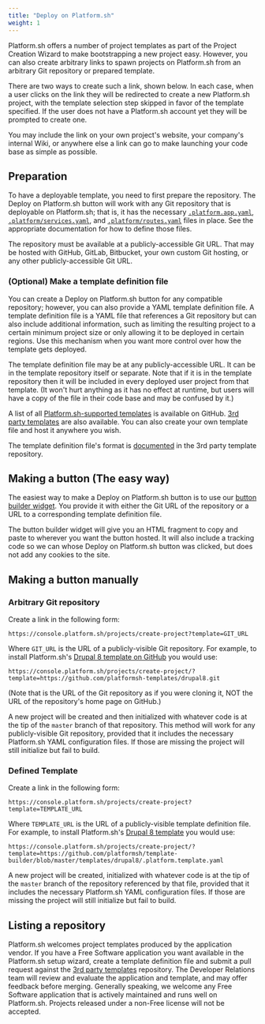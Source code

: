 ```yaml
---
title: "Deploy on Platform.sh"
weight: 1
---
```


Platform.sh offers a number of project templates as part of the Project Creation Wizard to make bootstrapping a new project easy.  However, you can also create arbitrary links to spawn projects on Platform.sh from an arbitrary Git repository or prepared template.

There are two ways to create such a link, shown below.  In each case, when a user clicks on the link they will be redirected to create a new Platform.sh project, with the template selection step skipped in favor of the template specified.  If the user does not have a Platform.sh account yet they will be prompted to create one.

You may include the link on your own project's website, your company's internal Wiki, or anywhere else a link can go to make launching your code base as simple as possible.

## Preparation

To have a deployable template, you need to first prepare the repository.  The Deploy on Platform.sh button will work with any Git repository that is deployable on Platform.sh; that is, it has the necessary [`.platform.app.yaml`](/configuration/app-containers/), [`.platform/services.yaml`](/configuration/services/), and [`.platform/routes.yaml`](/configuration/routes/) files in place.  See the appropriate documentation for how to define those files.

The repository must be available at a publicly-accessible Git URL.  That may be hosted with GitHub, GitLab, Bitbucket, your own custom Git hosting, or any other publicly-accessible Git URL.

### (Optional) Make a template definition file

You can create a Deploy on Platform.sh button for any compatible repository; however, you can also provide a YAML template definition file.  A template definition file is a YAML file that references a Git repository but can also include additional information, such as limiting the resulting project to a certain minimum project size or only allowing it to be deployed in certain regions.  Use this mechanism when you want more control over how the template gets deployed.

The template definition file may be at any publicly-accessible URL.  It can be in the template repository itself or separate.  Note that if it is in the template repository then it will be included in every deployed user project from that template.  (It won't hurt anything as it has no effect at runtime, but users will have a copy of the file in their code base and may be confused by it.)

A list of all [Platform.sh-supported templates](https://github.com/platformsh/template-builder/tree/master/templates) is available on GitHub.  [3rd party templates](https://github.com/platformsh/templates-external/) are also available.  You can also create your own template file and host it anywhere you wish.

The template definition file's format is [documented](https://github.com/platformsh/templates-external/blob/master/template-definition.yaml) in the 3rd party template repository.

## Making a button (The easy way)

The easiest way to make a Deploy on Platform.sh button is to use our [button builder widget](https://platform.sh/deploy/).   You provide it with either the Git URL of the repository or a URL to a corresponding template definition file.

The button builder widget will give you an HTML fragment to copy and paste to wherever you want the button hosted.  It will also include a tracking code so we can whose Deploy on Platform.sh button was clicked, but does not add any cookies to the site.

## Making a button manually

### Arbitrary Git repository

Create a link in the following form:

```text
https://console.platform.sh/projects/create-project?template=GIT_URL
```

Where `GIT_URL` is the URL of a publicly-visible Git repository.  For example, to install Platform.sh's [Drupal 8 template on GitHub](https://github.com/platformsh-templates/drupal8) you would use:

```text
https://console.platform.sh/projects/create-project/?template=https://github.com/platformsh-templates/drupal8.git
```

(Note that is the URL of the Git repository as if you were cloning it, NOT the URL of the repository's home page on GitHub.)

A new project will be created and then initialized with whatever code is at the tip of the `master` branch of that repository.  This method will work for any publicly-visible Git repository, provided that it includes the necessary Platform.sh YAML configuration files.  If those are missing the project will still initialize but fail to build.

### Defined Template

Create a link in the following form:

```text
https://console.platform.sh/projects/create-project?template=TEMPLATE_URL
```

Where `TEMPLATE_URL` is the URL of a publicly-visible template definition file.  For example, to install Platform.sh's [Drupal 8 template](https://github.com/platformsh-templates/drupal8) you would use:

```text
https://console.platform.sh/projects/create-project/?template=https://github.com/platformsh/template-builder/blob/master/templates/drupal8/.platform.template.yaml
```

A new project will be created, initialized with whatever code is at the tip of the `master` branch of the repository referenced by that file, provided that it includes the necessary Platform.sh YAML configuration files.  If those are missing the project will still initialize but fail to build.

## Listing a repository

Platform.sh welcomes project templates produced by the application vendor.  If you have a Free Software application you want available in the Platform.sh setup wizard, create a template definition file and submit a pull request against the [3rd party templates](https://github.com/platformsh/templates-external/) repository.  The Developer Relations team will review and evaluate the application and template, and may offer feedback before merging.  Generally speaking, we welcome any Free Software application that is actively maintained and runs well on Platform.sh.  Projects released under a non-Free license will not be accepted.
